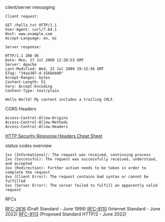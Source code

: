 client/server messaging
```
Client request:

GET /hello.txt HTTP/1.1
User-Agent: curl/7.64.1
Host: www.example.com
Accept-Language: en, mi

Server response:

HTTP/1.1 200 OK
Date: Mon, 27 Jul 2009 12:28:53 GMT
Server: Apache
Last-Modified: Wed, 22 Jul 2009 19:15:56 GMT
ETag: "34aa387-d-1568eb00"
Accept-Ranges: bytes
Content-Length: 51
Vary: Accept-Encoding
Content-Type: text/plain

Hello World! My content includes a trailing CRLF.
```

CORS Headers
```
Access-Control-Allow-Origins
Access-Control-Allow-Methods
Access-Control-Allow-Headers
```

[HTTP Security Response Headers Cheat Sheet](https://cheatsheetseries.owasp.org/cheatsheets/HTTP_Headers_Cheat_Sheet.html)

status codes overview
```
1xx (Informational): The request was received, continuing process
2xx (Successful): The request was successfully received, understood, and accepted
3xx (Redirection): Further action needs to be taken in order to complete the request
4xx (Client Error): The request contains bad syntax or cannot be fulfilled
5xx (Server Error): The server failed to fulfill an apparently valid request
```

RFCs

[RFC-2616](https://datatracker.ietf.org/doc/html/rfc2616) (Draft Standard - June 1999)
[RFC-9110](https://datatracker.ietf.org/doc/html/rfc9110) (Internet Standard - June 2022)
[RFC-9113](https://datatracker.ietf.org/doc/html/rfc9113) (Proposed Standard HTTP/2 - June 2022)